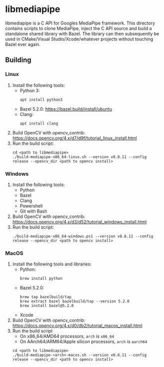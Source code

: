 # libmediapipe

libmediapipe is a C API for Googles MediaPipe framework. This directory contains scripts to clone MediaPipe, inject the C API source and build a standalone shared library with Bazel. The library can then subsequently be used in CMake/Visual Studio/Xcode/whatever projects without touching Bazel ever again.

## Building

### Linux
1. Install the following tools:
    - Python 3:
        ```
        apt install python3
        ```
    - Bazel 5.2.0: https://bazel.build/install/ubuntu
    - Clang:
        ```
        apt install clang
        ```
2. Build OpenCV with opencv_contrib: https://docs.opencv.org/4.x/d7/d9f/tutorial_linux_install.html
3. Run the build script:
    ```
    cd <path to libmediapipe>
    ./build-mediapipe-x86_64-linux.sh --version v0.8.11 --config release --opencv_dir <path to opencv install>
    ```

### Windows
1. Install the following tools:
    - Python
    - Bazel
    - Clang
    - Powershell
    - Git with Bash
2. Build OpenCV with opencv_contrib: https://docs.opencv.org/4.x/d3/d52/tutorial_windows_install.html
3. Run the build script:
    ```cd <path to libmediapipe>
    ./build-mediapipe-x86_64-windows.ps1 --version v0.8.11 --config release --opencv_dir <path to opencv install>
    ```

### MacOS
1. Install the following tools and libraries:
    - Python:
        ```
        brew install python
        ```
    - Bazel 5.2.0:
        ```
        brew tap bazelbuild/tap
        brew extract bazel bazelbuild/tap --version 5.2.0
        brew install bazel@5.2.0
        ```
    - Xcode
2. Build OpenCV with opencv_contrib: https://docs.opencv.org/4.x/d0/db2/tutorial_macos_install.html
3. Run the build script
    - On x86_64/AMD64 processors, ```arch``` is ```x86_64```
    - On AArch64/ARM64/Apple silicon processors, ```arch``` is ```aarch64```
    ```
    cd <path to libmediapipe>
    ./build-mediapipe-<arch>-macos.sh --version v0.8.11 --config release --opencv_dir <path to opencv install>
    ```
